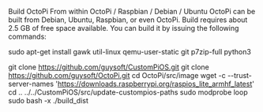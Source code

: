 Build OctoPi From within OctoPi / Raspbian / Debian / Ubuntu
OctoPi can be built from Debian, Ubuntu, Raspbian, or even OctoPi. Build requires about 2.5 GB of free space available. You can build it by issuing the following commands:

sudo apt-get install gawk util-linux qemu-user-static git p7zip-full python3

git clone https://github.com/guysoft/CustomPiOS.git
git clone https://github.com/guysoft/OctoPi.git
cd OctoPi/src/image
wget -c --trust-server-names 'https://downloads.raspberrypi.org/raspios_lite_armhf_latest'
cd ..
../../CustomPiOS/src/update-custompios-paths
sudo modprobe loop
sudo bash -x ./build_dist
